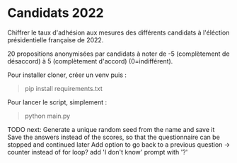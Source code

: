 # Candidats 2022
Chiffrer le taux d'adhésion aux mesures des différents candidats à l'éléction présidentielle française de 2022.

20 propositions anonymisées par candidats à noter de -5 (complètement de désaccord) à 5 (complètement d'accord) (0=indifférent).

Pour installer cloner, créer un venv puis :
> pip install requirements.txt

Pour lancer le script, simplement :

> python main.py

TODO next: 
Generate a unique random seed from the name and save it
Save the answers instead of the scores, so that the questionnaire can be stopped and continued later
Add option to go back to a previous question -> counter instead of for loop?
add 'I don't know' prompt with '?'